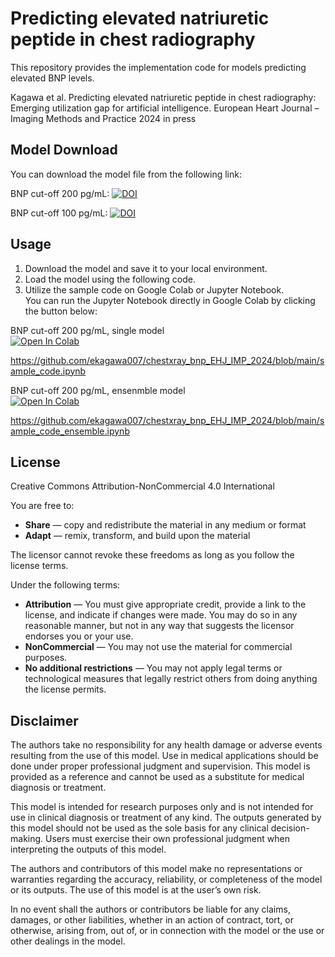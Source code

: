# Predicting elevated natriuretic peptide in chest radiography

This repository provides the implementation code for models predicting elevated BNP levels.

Kagawa et al. Predicting elevated natriuretic peptide in chest radiography: Emerging utilization gap for artificial intelligence. European Heart Journal – Imaging Methods and Practice 2024 in press

## Model Download
You can download the model file from the following link:

BNP cut-off 200 pg/mL: [![DOI](https://zenodo.org/badge/DOI/10.5281/zenodo.12150323.svg)](https://doi.org/10.5281/zenodo.12150323)

BNP cut-off 100 pg/mL: [![DOI](https://zenodo.org/badge/DOI/10.5281/zenodo.12145781.svg)](https://doi.org/10.5281/zenodo.12145781)


## Usage

1. Download the model and save it to your local environment.
2. Load the model using the following code.
3. Utilize the sample code on Google Colab or Jupyter Notebook.<br>
You can run the Jupyter Notebook directly in Google Colab by clicking the button below:<br>

BNP cut-off 200 pg/mL, single model <br>
[![Open In Colab](https://colab.research.google.com/assets/colab-badge.svg)](https://colab.research.google.com/github/ekagawa007/chestxray_bnp_EHJ_IMP_2024/blob/main/sample_code.ipynb)

https://github.com/ekagawa007/chestxray_bnp_EHJ_IMP_2024/blob/main/sample_code.ipynb

BNP cut-off 200 pg/mL, ensenmble model<br>
[![Open In Colab](https://colab.research.google.com/assets/colab-badge.svg)](https://colab.research.google.com/github/ekagawa007/chestxray_bnp_EHJ_IMP_2024/blob/main/sample_code_ensemble.ipynb)

https://github.com/ekagawa007/chestxray_bnp_EHJ_IMP_2024/blob/main/sample_code_ensemble.ipynb

## License

Creative Commons Attribution-NonCommercial 4.0 International

You are free to:

- **Share** — copy and redistribute the material in any medium or format
- **Adapt** — remix, transform, and build upon the material

The licensor cannot revoke these freedoms as long as you follow the license terms.

Under the following terms:

- **Attribution** — You must give appropriate credit, provide a link to the license, and indicate if changes were made. You may do so in any reasonable manner, but not in any way that suggests the licensor endorses you or your use.
- **NonCommercial** — You may not use the material for commercial purposes.
- **No additional restrictions** — You may not apply legal terms or technological measures that legally restrict others from doing anything the license permits.

## Disclaimer

The authors take no responsibility for any health damage or adverse events resulting from the use of this model. Use in medical applications should be done under proper professional judgment and supervision. This model is provided as a reference and cannot be used as a substitute for medical diagnosis or treatment.

This model is intended for research purposes only and is not intended for use in clinical diagnosis or treatment of any kind. The outputs generated by this model should not be used as the sole basis for any clinical decision-making. Users must exercise their own professional judgment when interpreting the outputs of this model.

The authors and contributors of this model make no representations or warranties regarding the accuracy, reliability, or completeness of the model or its outputs. The use of this model is at the user’s own risk.

In no event shall the authors or contributors be liable for any claims, damages, or other liabilities, whether in an action of contract, tort, or otherwise, arising from, out of, or in connection with the model or the use or other dealings in the model.
